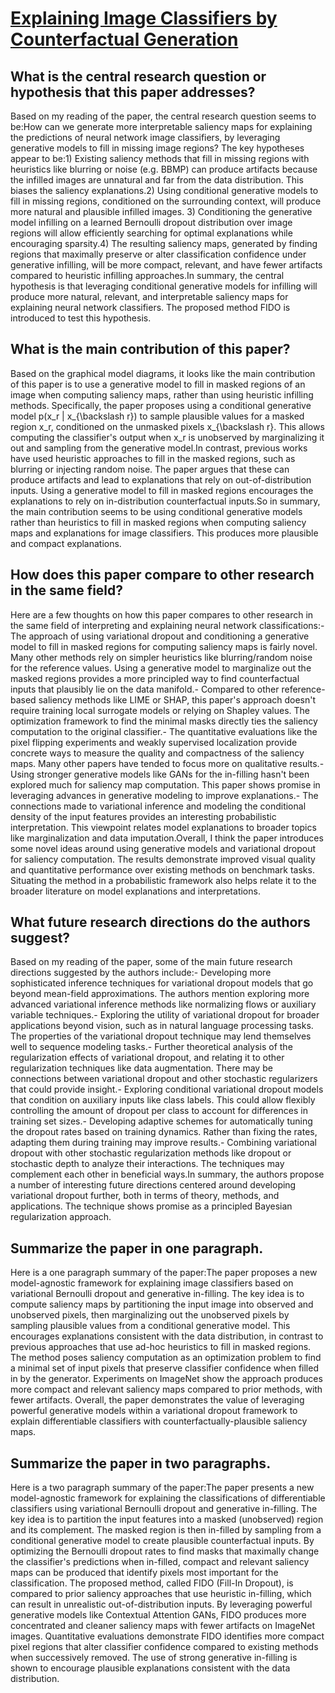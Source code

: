 # [Explaining Image Classifiers by Counterfactual Generation](https://arxiv.org/abs/1807.08024)

## What is the central research question or hypothesis that this paper addresses?

Based on my reading of the paper, the central research question seems to be:How can we generate more interpretable saliency maps for explaining the predictions of neural network image classifiers, by leveraging generative models to fill in missing image regions? The key hypotheses appear to be:1) Existing saliency methods that fill in missing regions with heuristics like blurring or noise (e.g. BBMP) can produce artifacts because the infilled images are unnatural and far from the data distribution. This biases the saliency explanations.2) Using conditional generative models to fill in missing regions, conditioned on the surrounding context, will produce more natural and plausible infilled images. 3) Conditioning the generative model infilling on a learned Bernoulli dropout distribution over image regions will allow efficiently searching for optimal explanations while encouraging sparsity.4) The resulting saliency maps, generated by finding regions that maximally preserve or alter classification confidence under generative infilling, will be more compact, relevant, and have fewer artifacts compared to heuristic infilling approaches.In summary, the central hypothesis is that leveraging conditional generative models for infilling will produce more natural, relevant, and interpretable saliency maps for explaining neural network classifiers. The proposed method FIDO is introduced to test this hypothesis.


## What is the main contribution of this paper?

Based on the graphical model diagrams, it looks like the main contribution of this paper is to use a generative model to fill in masked regions of an image when computing saliency maps, rather than using heuristic infilling methods. Specifically, the paper proposes using a conditional generative model p(x_r | x_{\backslash r}) to sample plausible values for a masked region x_r, conditioned on the unmasked pixels x_{\backslash r}. This allows computing the classifier's output when x_r is unobserved by marginalizing it out and sampling from the generative model.In contrast, previous works have used heuristic approaches to fill in the masked regions, such as blurring or injecting random noise. The paper argues that these can produce artifacts and lead to explanations that rely on out-of-distribution inputs. Using a generative model to fill in masked regions encourages the explanations to rely on in-distribution counterfactual inputs.So in summary, the main contribution seems to be using conditional generative models rather than heuristics to fill in masked regions when computing saliency maps and explanations for image classifiers. This produces more plausible and compact explanations.


## How does this paper compare to other research in the same field?

Here are a few thoughts on how this paper compares to other research in the same field of interpreting and explaining neural network classifications:- The approach of using variational dropout and conditioning a generative model to fill in masked regions for computing saliency maps is fairly novel. Many other methods rely on simpler heuristics like blurring/random noise for the reference values. Using a generative model to marginalize out the masked regions provides a more principled way to find counterfactual inputs that plausibly lie on the data manifold.- Compared to other reference-based saliency methods like LIME or SHAP, this paper's approach doesn't require training local surrogate models or relying on Shapley values. The optimization framework to find the minimal masks directly ties the saliency computation to the original classifier.- The quantitative evaluations like the pixel flipping experiments and weakly supervised localization provide concrete ways to measure the quality and compactness of the saliency maps. Many other papers have tended to focus more on qualitative results.- Using stronger generative models like GANs for the in-filling hasn't been explored much for saliency map computation. This paper shows promise in leveraging advances in generative modeling to improve explanations.- The connections made to variational inference and modeling the conditional density of the input features provides an interesting probabilistic interpretation. This viewpoint relates model explanations to broader topics like marginalization and data imputation.Overall, I think the paper introduces some novel ideas around using generative models and variational dropout for saliency computation. The results demonstrate improved visual quality and quantitative performance over existing methods on benchmark tasks. Situating the method in a probabilistic framework also helps relate it to the broader literature on model explanations and interpretations.


## What future research directions do the authors suggest?

Based on my reading of the paper, some of the main future research directions suggested by the authors include:- Developing more sophisticated inference techniques for variational dropout models that go beyond mean-field approximations. The authors mention exploring more advanced variational inference methods like normalizing flows or auxiliary variable techniques.- Exploring the utility of variational dropout for broader applications beyond vision, such as in natural language processing tasks. The properties of the variational dropout technique may lend themselves well to sequence modeling tasks.- Further theoretical analysis of the regularization effects of variational dropout, and relating it to other regularization techniques like data augmentation. There may be connections between variational dropout and other stochastic regularizers that could provide insight.- Exploring conditional variational dropout models that condition on auxiliary inputs like class labels. This could allow flexibly controlling the amount of dropout per class to account for differences in training set sizes.- Developing adaptive schemes for automatically tuning the dropout rates based on training dynamics. Rather than fixing the rates, adapting them during training may improve results.- Combining variational dropout with other stochastic regularization methods like dropout or stochastic depth to analyze their interactions. The techniques may complement each other in beneficial ways.In summary, the authors propose a number of interesting future directions centered around developing variational dropout further, both in terms of theory, methods, and applications. The technique shows promise as a principled Bayesian regularization approach.


## Summarize the paper in one paragraph.

Here is a one paragraph summary of the paper:The paper proposes a new model-agnostic framework for explaining image classifiers based on variational Bernoulli dropout and generative in-filling. The key idea is to compute saliency maps by partitioning the input image into observed and unobserved pixels, then marginalizing out the unobserved pixels by sampling plausible values from a conditional generative model. This encourages explanations consistent with the data distribution, in contrast to previous approaches that use ad-hoc heuristics to fill in masked regions. The method poses saliency computation as an optimization problem to find a minimal set of input pixels that preserve classifier confidence when filled in by the generator. Experiments on ImageNet show the approach produces more compact and relevant saliency maps compared to prior methods, with fewer artifacts. Overall, the paper demonstrates the value of leveraging powerful generative models within a variational dropout framework to explain differentiable classifiers with counterfactually-plausible saliency maps.


## Summarize the paper in two paragraphs.

Here is a two paragraph summary of the paper:The paper presents a new model-agnostic framework for explaining the classifications of differentiable classifiers using variational Bernoulli dropout and generative in-filling. The key idea is to partition the input features into a masked (unobserved) region and its complement. The masked region is then in-filled by sampling from a conditional generative model to create plausible counterfactual inputs. By optimizing the Bernoulli dropout rates to find masks that maximally change the classifier's predictions when in-filled, compact and relevant saliency maps can be produced that identify pixels most important for the classification. The proposed method, called FIDO (Fill-In Dropout), is compared to prior saliency approaches that use heuristic in-filling, which can result in unrealistic out-of-distribution inputs. By leveraging powerful generative models like Contextual Attention GANs, FIDO produces more concentrated and cleaner saliency maps with fewer artifacts on ImageNet images. Quantitative evaluations demonstrate FIDO identifies more compact pixel regions that alter classifier confidence compared to existing methods when successively removed. The use of strong generative in-filling is shown to encourage plausible explanations consistent with the data distribution.
